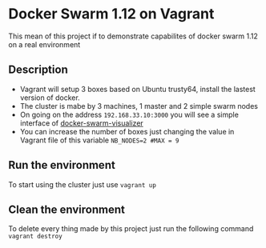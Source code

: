 # Docker Swarm 1.12 on Vagrant
This mean of this project if to demonstrate capabilites of docker swarm 1.12 on a real environment

## Description
- Vagrant will setup 3 boxes based on Ubuntu trusty64, install the lastest version of docker.
- The cluster is mabe by 3 machines, 1 master and 2 simple swarm nodes
- On going on the address `192.168.33.10:3000` you will see a simple interface of [docker-swarm-visualizer](https://github.com/ManoMarks/docker-swarm-visualizer)
- You can increase the number of boxes just changing the value in Vagrant file of this variable `NB_NODES=2 #MAX = 9`

## Run the environment
To start using the cluster just use `vagrant up`

## Clean the environment
To delete every thing made by this project just run the following command `vagrant destroy`
